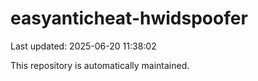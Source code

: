 # easyanticheat-hwidspoofer

Last updated: 2025-06-20 11:38:02

This repository is automatically maintained.
